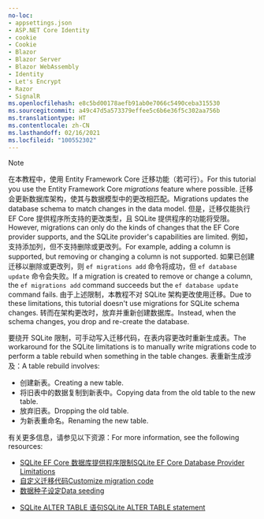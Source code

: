 ```yaml
---
no-loc:
- appsettings.json
- ASP.NET Core Identity
- cookie
- Cookie
- Blazor
- Blazor Server
- Blazor WebAssembly
- Identity
- Let's Encrypt
- Razor
- SignalR
ms.openlocfilehash: e8c5bd00178aefb91ab0e7066c5490ceba315530
ms.sourcegitcommit: a49c47d5a573379effee5c6b6e36f5c302aa756b
ms.translationtype: HT
ms.contentlocale: zh-CN
ms.lasthandoff: 02/16/2021
ms.locfileid: "100552302"
---
```

> [!NOTE]
> <span data-ttu-id="33e14-101">在本教程中，使用 Entity Framework Core 迁移功能（若可行）。</span><span class="sxs-lookup"><span data-stu-id="33e14-101">For this tutorial you use the Entity Framework Core *migrations* feature where possible.</span></span> <span data-ttu-id="33e14-102">迁移会更新数据库架构，使其与数据模型中的更改相匹配。</span><span class="sxs-lookup"><span data-stu-id="33e14-102">Migrations updates the database schema to match changes in the data model.</span></span> <span data-ttu-id="33e14-103">但是，迁移仅能执行 EF Core 提供程序所支持的更改类型，且 SQLite 提供程序的功能将受限。</span><span class="sxs-lookup"><span data-stu-id="33e14-103">However, migrations can only do the kinds of changes that the EF Core provider supports, and the SQLite provider's capabilities are limited.</span></span> <span data-ttu-id="33e14-104">例如，支持添加列，但不支持删除或更改列。</span><span class="sxs-lookup"><span data-stu-id="33e14-104">For example, adding a column is supported, but removing or changing a column is not supported.</span></span> <span data-ttu-id="33e14-105">如果已创建迁移以删除或更改列，则 `ef migrations add` 命令将成功，但 `ef database update` 命令会失败。</span><span class="sxs-lookup"><span data-stu-id="33e14-105">If a migration is created to remove or change a column, the `ef migrations add` command succeeds but the `ef database update` command fails.</span></span> <span data-ttu-id="33e14-106">由于上述限制，本教程不对 SQLite 架构更改使用迁移。</span><span class="sxs-lookup"><span data-stu-id="33e14-106">Due to these limitations, this tutorial doesn't use migrations for SQLite schema changes.</span></span> <span data-ttu-id="33e14-107">转而在架构更改时，放弃并重新创建数据库。</span><span class="sxs-lookup"><span data-stu-id="33e14-107">Instead, when the schema changes, you drop and re-create the database.</span></span>
>
><span data-ttu-id="33e14-108">要绕开 SQLite 限制，可手动写入迁移代码，在表内容更改时重新生成表。</span><span class="sxs-lookup"><span data-stu-id="33e14-108">The workaround for the SQLite limitations is to manually write migrations code to perform a table rebuild when something in the table changes.</span></span> <span data-ttu-id="33e14-109">表重新生成涉及：</span><span class="sxs-lookup"><span data-stu-id="33e14-109">A table rebuild involves:</span></span>
>
>* <span data-ttu-id="33e14-110">创建新表。</span><span class="sxs-lookup"><span data-stu-id="33e14-110">Creating a new table.</span></span>
>* <span data-ttu-id="33e14-111">将旧表中的数据复制到新表中。</span><span class="sxs-lookup"><span data-stu-id="33e14-111">Copying data from the old table to the new table.</span></span>
>* <span data-ttu-id="33e14-112">放弃旧表。</span><span class="sxs-lookup"><span data-stu-id="33e14-112">Dropping the old table.</span></span>
>* <span data-ttu-id="33e14-113">为新表重命名。</span><span class="sxs-lookup"><span data-stu-id="33e14-113">Renaming the new table.</span></span>
>
><span data-ttu-id="33e14-114">有关更多信息，请参见以下资源：</span><span class="sxs-lookup"><span data-stu-id="33e14-114">For more information, see the following resources:</span></span>
>
> * [<span data-ttu-id="33e14-115">SQLite EF Core 数据库提供程序限制</span><span class="sxs-lookup"><span data-stu-id="33e14-115">SQLite EF Core Database Provider Limitations</span></span>](/ef/core/providers/sqlite/limitations)
> * [<span data-ttu-id="33e14-116">自定义迁移代码</span><span class="sxs-lookup"><span data-stu-id="33e14-116">Customize migration code</span></span>](/ef/core/managing-schemas/migrations/#customize-migration-code)
> * [<span data-ttu-id="33e14-117">数据种子设定</span><span class="sxs-lookup"><span data-stu-id="33e14-117">Data seeding</span></span>](/ef/core/modeling/data-seeding)
  * [<span data-ttu-id="33e14-118">SQLite ALTER TABLE 语句</span><span class="sxs-lookup"><span data-stu-id="33e14-118">SQLite ALTER TABLE statement</span></span>](https://sqlite.org/lang_altertable.html)